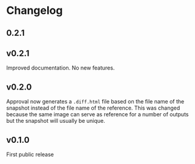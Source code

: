 # Changelog

<!-- changes - write changes below -->

## 0.2.1


## v0.2.1

Improved documentation.
No new features.

## v0.2.0

Approval now generates a `.diff.html` file based on the file name of the snapshot
instead of the file name of the reference. This was changed because the same
image can serve as reference for a number of outputs but the snapshot will usually
be unique.

## v0.1.0

First public release
